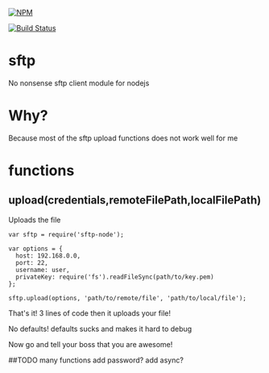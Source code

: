 [![NPM](https://nodei.co/npm/sftp-node.png?downloads=true&downloadRank=true&stars=true)](https://npmjs.org/package/sftp-node)

[![Build Status](https://travis-ci.org/kenichishibata31/sftp.svg)](https://travis-ci.org/kenichishibata31/sftp)
# sftp
No nonsense sftp client module for nodejs
# Why?
Because most of the sftp upload functions does not work well for me

# functions
## upload(credentials,remoteFilePath,localFilePath)
Uploads the file
```
var sftp = require('sftp-node');

var options = {
  host: 192.168.0.0,
  port: 22,
  username: user,
  privateKey: require('fs').readFileSync(path/to/key.pem)
};

sftp.upload(options, 'path/to/remote/file', 'path/to/local/file');

```
That's it! 3 lines of code then it uploads your file!

No defaults! defaults sucks and makes it hard to debug

Now go and tell your boss that you are awesome!

##TODO
many functions
add password?
add async?
